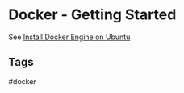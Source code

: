 # Docker - Getting Started

See [Install Docker Engine on Ubuntu](https://docs.docker.com/engine/install/ubuntu/)

## Tags
#docker

